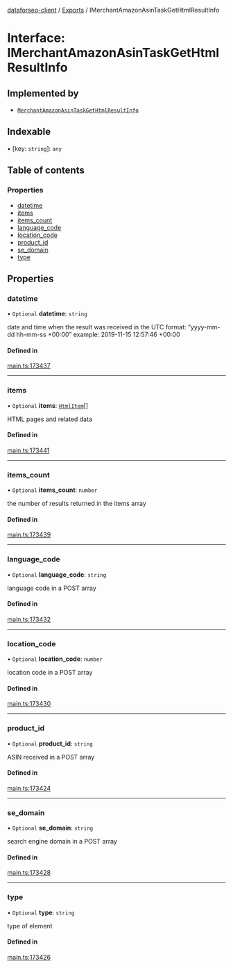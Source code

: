 [dataforseo-client](../README.md) / [Exports](../modules.md) / IMerchantAmazonAsinTaskGetHtmlResultInfo

# Interface: IMerchantAmazonAsinTaskGetHtmlResultInfo

## Implemented by

- [`MerchantAmazonAsinTaskGetHtmlResultInfo`](../classes/MerchantAmazonAsinTaskGetHtmlResultInfo.md)

## Indexable

▪ [key: `string`]: `any`

## Table of contents

### Properties

- [datetime](IMerchantAmazonAsinTaskGetHtmlResultInfo.md#datetime)
- [items](IMerchantAmazonAsinTaskGetHtmlResultInfo.md#items)
- [items\_count](IMerchantAmazonAsinTaskGetHtmlResultInfo.md#items_count)
- [language\_code](IMerchantAmazonAsinTaskGetHtmlResultInfo.md#language_code)
- [location\_code](IMerchantAmazonAsinTaskGetHtmlResultInfo.md#location_code)
- [product\_id](IMerchantAmazonAsinTaskGetHtmlResultInfo.md#product_id)
- [se\_domain](IMerchantAmazonAsinTaskGetHtmlResultInfo.md#se_domain)
- [type](IMerchantAmazonAsinTaskGetHtmlResultInfo.md#type)

## Properties

### datetime

• `Optional` **datetime**: `string`

date and time when the result was received
in the UTC format: “yyyy-mm-dd hh-mm-ss +00:00”
example:
2019-11-15 12:57:46 +00:00

#### Defined in

[main.ts:173437](https://github.com/dataforseo/TypeScriptClient/blob/7ca1aa4/main.ts#L173437)

___

### items

• `Optional` **items**: [`HtmlItem`](../classes/HtmlItem.md)[]

HTML pages and related data

#### Defined in

[main.ts:173441](https://github.com/dataforseo/TypeScriptClient/blob/7ca1aa4/main.ts#L173441)

___

### items\_count

• `Optional` **items\_count**: `number`

the number of results returned in the items array

#### Defined in

[main.ts:173439](https://github.com/dataforseo/TypeScriptClient/blob/7ca1aa4/main.ts#L173439)

___

### language\_code

• `Optional` **language\_code**: `string`

language code in a POST array

#### Defined in

[main.ts:173432](https://github.com/dataforseo/TypeScriptClient/blob/7ca1aa4/main.ts#L173432)

___

### location\_code

• `Optional` **location\_code**: `number`

location code in a POST array

#### Defined in

[main.ts:173430](https://github.com/dataforseo/TypeScriptClient/blob/7ca1aa4/main.ts#L173430)

___

### product\_id

• `Optional` **product\_id**: `string`

ASIN received in a POST array

#### Defined in

[main.ts:173424](https://github.com/dataforseo/TypeScriptClient/blob/7ca1aa4/main.ts#L173424)

___

### se\_domain

• `Optional` **se\_domain**: `string`

search engine domain in a POST array

#### Defined in

[main.ts:173428](https://github.com/dataforseo/TypeScriptClient/blob/7ca1aa4/main.ts#L173428)

___

### type

• `Optional` **type**: `string`

type of element

#### Defined in

[main.ts:173426](https://github.com/dataforseo/TypeScriptClient/blob/7ca1aa4/main.ts#L173426)
